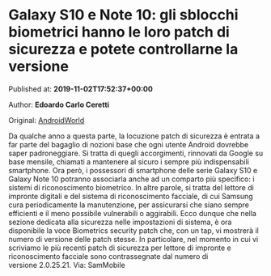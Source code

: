 
# Galaxy S10 e Note 10: gli sblocchi biometrici hanno le loro patch di sicurezza e potete controllarne la versione

Published at: **2019-11-02T17:52:37+00:00**

Author: **Edoardo Carlo Ceretti**

Original: [AndroidWorld](https://www.androidworld.it/2019/11/02/galaxy-s10-note-10-patch-sicurezza-sblocchi-biometrici-677663/)

Da qualche anno a questa parte, la locuzione patch di sicurezza è entrata a far parte del bagaglio di nozioni base che ogni utente Android dovrebbe saper padroneggiare. Si tratta di quegli accorgimenti, rinnovati da Google su base mensile, chiamati a mantenere al sicuro i sempre più indispensabili smartphone. Ora però, i possessori di smartphone delle serie Galaxy S10 e Galaxy Note 10 potranno associarla anche ad un comparto più specifico: i sistemi di riconoscimento biometrico.
In altre parole, si tratta del lettore di impronte digitali e del sistema di riconoscimento facciale, di cui Samsung cura periodicamente la manutenzione, per assicurarsi che siano sempre efficienti e il meno possibile vulnerabili o aggirabili.
Ecco dunque che nella sezione dedicata alla sicurezza nelle impostazioni di sistema, è ora disponibile la voce Biometrics security patch che, con un tap, vi mostrerà il numero di versione delle patch stesse.
In particolare, nel momento in cui vi scriviamo le più recenti patch di sicurezza per lettore di impronte e riconoscimento facciale sono contrassegnate dal numero di versione 2.0.25.21.
Via: SamMobile
